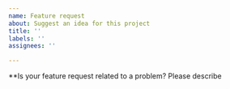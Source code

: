 ```yaml
---
name: Feature request
about: Suggest an idea for this project
title: ''
labels: ''
assignees: ''

---
```


**Is your feature request related to a problem? Please describe